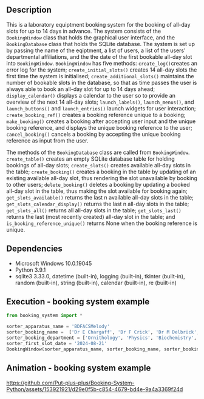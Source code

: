 ## Description 
This is a laboratory equiptment booking system for the booking of all-day slots for up to 14 days in advance. The system consists of the `BookingWindow` class that holds the graphical user interface, and the `BookingDatabase` class that holds the SQLite database. The system is set up by passing the name of the eqiptment, a list of users, a list of the users' departmental affiliations, and the the date of the first bookable all-day slot into `BookingWindow`. `BookingWindow` has five methods: `create_log()`creates an error log for the system; `create_initial_slots()` creates 14 all-day slots the first time the system is initialised; `create_additional_slots()` maintains the number of bookable slots in the database, so that as time passes the user is always able to book an all-day slot for up to 14 days ahead; `display_calendar()` displays a calendar to the user so to provide an overview of the next 14 all-day slots; `launch_labels()`, `launch_menus()`, and `launch_buttons()` and `launch_entries()` launch widgets for user interaction; `create_booking_ref()` creates a booking reference unique to a booking; `make_booking()` creates a booking after accepting user input and the unique booking reference, and displays the unique booking reference to the user; `cancel_booking()` cancels a booking by accepting the unique booking reference as input from the user. 

    

The methods of the `BookingDatabase` class are called from `BookingWindow`. `create_table()` creates an empty SQLite database table for holding bookings of all-day slots; `create_slots()` creates available all-day slots in the table; `create_booking()` creates a booking in the table by updating of an existing available all-day slot, thus rendering the slot unavailable by booking to other users; `delete_booking()` deletes a booking by updating a booked all-day slot in the table, thus making the slot available for booking again; `get_slots_available()` returns the last n available all-day slots in the table; `get_slots_calendar_display()` returns the last n all-day slots in the table; `get_slots_all()` returns all all-day slots in the table; `get_slots_last()` returns the last (most recently created) all-day slot in the table; and `is_booking_reference_unique()` returns None when the booking reference is unique.  


## Dependencies
* Microsoft Windows 10.0.19045
* Python 3.9.1
* sqlite3 3.33.0, datetime (built-in), logging (built-in), tkinter (built-in), random (built-in), string (built-in), calendar (built-in), re (built-in)
 
## Execution - booking system example   
```python
from booking_system import *

sorter_apparatus_name = 'BDFACSMelody'
sorter_booking_name =  ['Dr E Chargaff', 'Dr F Crick', 'Dr M Delbrück', 'Dr L Pauling', 'Dr J Watson'] 
sorter_booking_department = ['Ornithology', 'Physics', 'Biochemistry', 'Chemistry']
sorter_first_slot_date = '2024-08-21'
BookingWindow(sorter_apparatus_name, sorter_booking_name, sorter_booking_department, sorter_first_slot_date)
```

## Animation - booking system example
https://github.com/Put-plus-plus/Booking-System-Python/assets/153921921/d29e0f5b-c854-4679-bd4e-9a4a3369f24d




